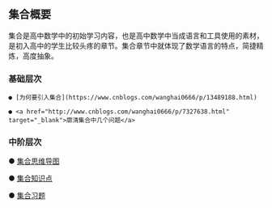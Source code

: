 ## 集合概要 <!-- {docsify-ignore} -->

集合是高中数学中的初始学习内容，也是高中数学中当成语言和工具使用的素材，是初入高中的学生比较头疼的章节。集合章节中就体现了数学语言的特点，简捷精炼，高度抽象。

###   基础层次

    ● [为何要引入集合](https://www.cnblogs.com/wanghai0666/p/13489188.html)

    ● <a href="http://www.cnblogs.com/wanghai0666/p/7327638.html"    target="_blank">廓清集合中几个问题</a>

###   中阶层次

● <a href="https://www.cnblogs.com/wanghai0666/p/13531833.html"    target="_blank">集合思维导图</a>

● <a href="http://www.cnblogs.com/wanghai0666/p/7171155.html"    target="_blank">集合知识点</a>

● <a href="http://www.cnblogs.com/wanghai0666/p/6782025.html"    target="_blank">集合习题</a>


